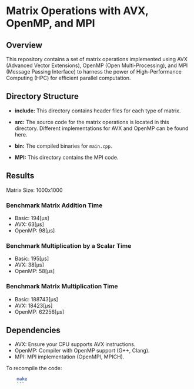 # Matrix Operations with AVX, OpenMP, and MPI

## Overview

This repository contains a set of matrix operations implemented using AVX (Advanced Vector Extensions), OpenMP (Open Multi-Processing), and MPI (Message Passing Interface) to harness the power of High-Performance Computing (HPC) for efficient parallel computation.

## Directory Structure

- **include:** This directory contains header files for each type of matrix.
  
- **src:** The source code for the matrix operations is located in this directory. Different implementations for AVX and OpenMP can be found here.

- **bin:** The compiled binaries for `main.cpp`.

- **MPI:** This directory contains the MPI code.

## Results

Matrix Size: 1000x1000

### Benchmark Matrix Addition Time

- Basic: 194[µs]
- AVX: 63[µs]
- OpenMP: 98[µs]

### Benchmark Multiplication by a Scalar Time

- Basic: 195[µs]
- AVX: 38[µs]
- OpenMP: 58[µs]

### Benchmark Matrix Multiplication Time

- Basic: 188743[µs]
- AVX: 18423[µs]
- OpenMP: 62256[µs]

## Dependencies

- AVX: Ensure your CPU supports AVX instructions.
- OpenMP: Compiler with OpenMP support (G++, Clang).
- MPI: MPI implementation (OpenMPI, MPICH).

To recompile the code:
```bash
    make
    ```
